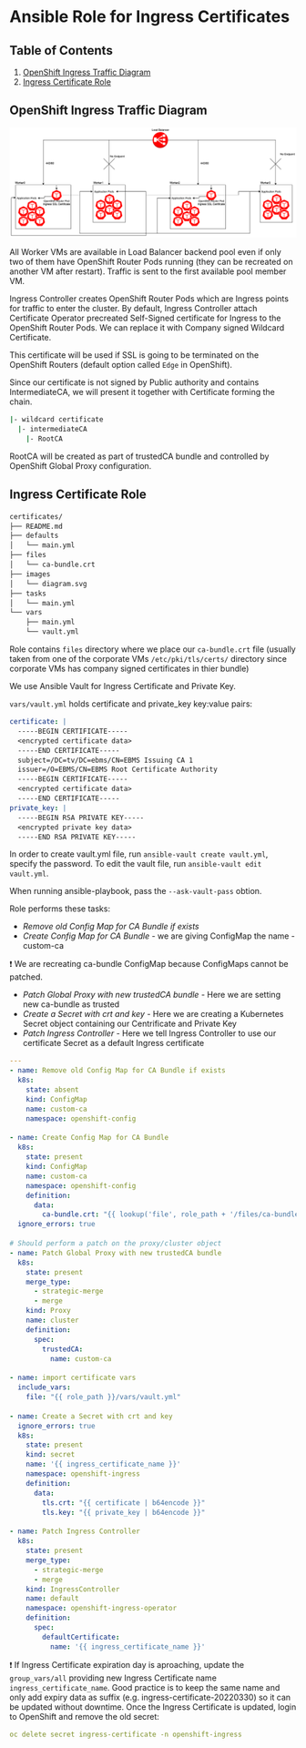 # Ansible Role for Ingress Certificates

## Table of Contents
1. [OpenShift Ingress Traffic Diagram](#paragraph0)
2. [Ingress Certificate Role ](#paragraph1)

## OpenShift Ingress Traffic Diagram <a name="paragraph0"></a>

![](images/diagram.png)

All Worker VMs are available in Load Balancer backend pool even if only two of them have OpenShift Router Pods running (they can be recreated on another VM after restart). Traffic is sent to the first available pool member VM.

Ingress Controller creates OpenShift Router Pods which are Ingress points for traffic to enter the cluster. By default, Ingress Controller attach Certificate Operator precreated Self-Signed certificate for Ingress to the OpenShift Router Pods. We can replace it with Company signed Wildcard Certificate.

This certificate will be used if SSL is going to be terminated on the OpenShift Routers (default option called `Edge` in OpenShift). 

Since our certificate is not signed by Public authority and contains IntermediateCA, we will present it together with Certificate forming the chain.

```bash
|- wildcard certificate
  |- intermediateCA
    |- RootCA
```

RootCA will be created as part of trustedCA bundle and controlled by OpenShift Global Proxy configuration.


## Ingress Certificate Role <a name="paragraph1"></a>

```bash
certificates/
├── README.md
├── defaults
│   └── main.yml
├── files
│   └── ca-bundle.crt
├── images
│   └── diagram.svg
├── tasks
│   └── main.yml
└── vars
    ├── main.yml
    └── vault.yml
```

Role contains `files` directory where we place our `ca-bundle.crt` file (usually taken from one of the corporate VMs `/etc/pki/tls/certs/` directory since corporate VMs has company signed certificates in thier bundle)

We use Ansible Vault for Ingress Certificate and Private Key.

`vars/vault.yml` holds certificate and private_key key:value pairs:

```yaml
certificate: |
  -----BEGIN CERTIFICATE-----
  <encrypted certificate data>
  -----END CERTIFICATE-----
  subject=/DC=tv/DC=ebms/CN=EBMS Issuing CA 1
  issuer=/O=EBMS/CN=EBMS Root Certificate Authority
  -----BEGIN CERTIFICATE-----
  <encrypted certificate data>
  -----END CERTIFICATE-----
private_key: |
  -----BEGIN RSA PRIVATE KEY-----
  <encrypted private key data>
  -----END RSA PRIVATE KEY-----
```


In order to create vault.yml file, run `ansible-vault create vault.yml`, specify the password. To edit the vault file, run `ansible-vault edit vault.yml`.

When running ansible-playbook, pass the `--ask-vault-pass` obtion.

Role performs these tasks:

* *Remove old Config Map for CA Bundle if exists*
* *Create Config Map for CA Bundle* - we are giving ConfigMap the name - custom-ca

:exclamation: We are recreating ca-bundle ConfigMap because ConfigMaps cannot be patched.

* *Patch Global Proxy with new trustedCA bundle* - Here we are setting new ca-bundle as trusted
* *Create a Secret with crt and key* - Here we are creating a Kubernetes Secret object containing our Centrificate and Private Key
* *Patch Ingress Controller* - Here we tell Ingress Controller to use our certificate Secret as a default Ingress certificate

```yaml
---
- name: Remove old Config Map for CA Bundle if exists 
  k8s:
    state: absent
    kind: ConfigMap
    name: custom-ca
    namespace: openshift-config

- name: Create Config Map for CA Bundle
  k8s:
    state: present
    kind: ConfigMap
    name: custom-ca
    namespace: openshift-config
    definition:
      data: 
        ca-bundle.crt: "{{ lookup('file', role_path + '/files/ca-bundle.crt') }}" 
  ignore_errors: true

# Should perform a patch on the proxy/cluster object
- name: Patch Global Proxy with new trustedCA bundle
  k8s:
    state: present
    merge_type: 
      - strategic-merge
      - merge
    kind: Proxy
    name: cluster
    definition:
      spec:
        trustedCA:
          name: custom-ca

- name: import certificate vars
  include_vars:
    file: "{{ role_path }}/vars/vault.yml"

- name: Create a Secret with crt and key
  ignore_errors: true
  k8s:
    state: present
    kind: secret
    name: '{{ ingress_certificate_name }}'
    namespace: openshift-ingress
    definition:
      data:
        tls.crt: "{{ certificate | b64encode }}"
        tls.key: "{{ private_key | b64encode }}"

- name: Patch Ingress Controller
  k8s:
    state: present
    merge_type: 
      - strategic-merge
      - merge
    kind: IngressController
    name: default
    namespace: openshift-ingress-operator
    definition:
      spec:
        defaultCertificate:
          name: '{{ ingress_certificate_name }}'
```

:exclamation: If Ingress Certificate expiration day is aproaching, update the `group_vars/all` providing new Ingress Certificate name `ingress_certificate_name`. Good practice is to keep the same name and only add expiry data as suffix (e.g. ingress-certificate-20220330) so it can be updated without downtime. 
Once the Ingress Certificate is updated, login to OpenShift and remove the old secret:

```yaml
oc delete secret ingress-certificate -n openshift-ingress
```

